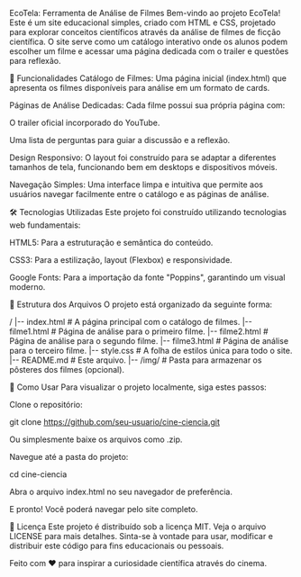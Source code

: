 EcoTela: Ferramenta de Análise de Filmes
Bem-vindo ao projeto EcoTela! Este é um site educacional simples, criado com HTML e CSS, projetado para explorar conceitos científicos através da análise de filmes de ficção científica. O site serve como um catálogo interativo onde os alunos podem escolher um filme e acessar uma página dedicada com o trailer e questões para reflexão.

🚀 Funcionalidades
Catálogo de Filmes: Uma página inicial (index.html) que apresenta os filmes disponíveis para análise em um formato de cards.

Páginas de Análise Dedicadas: Cada filme possui sua própria página com:

O trailer oficial incorporado do YouTube.

Uma lista de perguntas para guiar a discussão e a reflexão.

Design Responsivo: O layout foi construído para se adaptar a diferentes tamanhos de tela, funcionando bem em desktops e dispositivos móveis.

Navegação Simples: Uma interface limpa e intuitiva que permite aos usuários navegar facilmente entre o catálogo e as páginas de análise.

🛠️ Tecnologias Utilizadas
Este projeto foi construído utilizando tecnologias web fundamentais:

HTML5: Para a estruturação e semântica do conteúdo.

CSS3: Para a estilização, layout (Flexbox) e responsividade.

Google Fonts: Para a importação da fonte "Poppins", garantindo um visual moderno.

📁 Estrutura dos Arquivos
O projeto está organizado da seguinte forma:

/
|-- index.html          # A página principal com o catálogo de filmes.
|-- filme1.html         # Página de análise para o primeiro filme.
|-- filme2.html         # Página de análise para o segundo filme.
|-- filme3.html         # Página de análise para o terceiro filme.
|-- style.css           # A folha de estilos única para todo o site.
|-- README.md           # Este arquivo.
|-- /img/               # Pasta para armazenar os pôsteres dos filmes (opcional).

📖 Como Usar
Para visualizar o projeto localmente, siga estes passos:

Clone o repositório:

git clone https://github.com/seu-usuario/cine-ciencia.git

Ou simplesmente baixe os arquivos como .zip.

Navegue até a pasta do projeto:

cd cine-ciencia

Abra o arquivo index.html no seu navegador de preferência.

E pronto! Você poderá navegar pelo site completo.

📝 Licença
Este projeto é distribuído sob a licença MIT. Veja o arquivo LICENSE para mais detalhes. Sinta-se à vontade para usar, modificar e distribuir este código para fins educacionais ou pessoais.

Feito com ❤️ para inspirar a curiosidade científica através do cinema.
